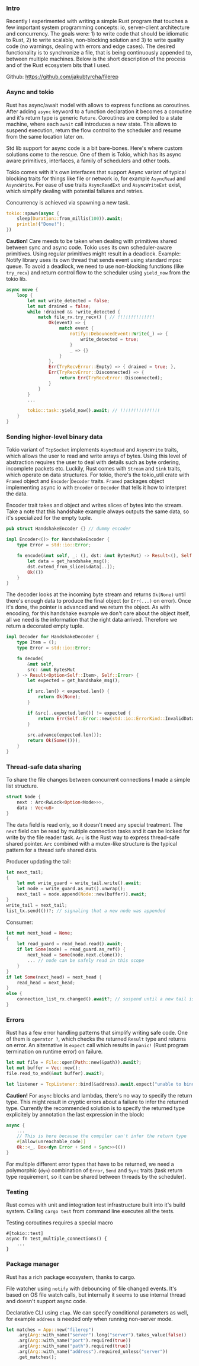 ### Intro

Recently I experimented with writing a simple Rust program that touches a few important system programming concepts: io, server-client architecture and concurrency. The goals were: 1) to write code that should be idiomatic to Rust, 2) to write scalable, non-blocking solution and 3) to write quality code (no warnings, dealing with errors and edge cases).
The desired functionality is to synchronize a file, that is being continuously appended to, between multiple machines. 
Below is the short description of the process and of the Rust ecosystem bits that I used.

Github: https://github.com/jakubtyrcha/filerep

### Async and tokio

Rust has async/await model with allows to express functions as coroutines. After adding `async` keyword to a function declaration it becomes a coroutine and it's return type is generic `Future`. Coroutines are compiled to a state machine, where each `await` call introduces a new state. This allows to suspend execution, return the flow control to the scheduler and resume from the same location later on.

Std lib support for async code is a bit bare-bones. Here's where custom solutions come to the rescue. One of them is Tokio, which has its async aware primitives, interfaces, a family of schedulers and other tools.

Tokio comes with it's own interfaces that support Async variant of typical blocking traits for things like file or network io, for example `AsyncRead` and `AsyncWrite`. For ease of use traits `AsyncReadExt` and `AsyncWriteExt` exist, which simplify dealing with potential failures and retries.

Concurrency is achieved via spawning a new task. 
```rust
tokio::spawn(async {
    sleep(Duration::from_millis(100)).await;
    println!("Done!");  
})
```

**Caution!** Care meeds to be taken when dealing with primitives shared between sync and async code. Tokio uses its own scheduler-aware primitives. Using regular primitives might result in a deadlock.
Example: Notify library uses its own thread that sends event using standard mpsc queue. To avoid a deadlock, we need to use non-blocking functions (like `try_recv`) and return control flow to the scheduler using `yield_now` from the tokio lib.
```rust
async move {
    loop {
        let mut write_detected = false;
        let mut drained = false;
        while !drained && !write_detected {
            match file_rx.try_recv() { // !!!!!!!!!!!!!!
                Ok(event) => {
                    match event {
                        notify::DebouncedEvent::Write(_) => {
                            write_detected = true;
                        }
                        _ => {}
                    }
                },
                Err(TryRecvError::Empty) => { drained = true; },
                Err(TryRecvError::Disconnected) => {
                    return Err(TryRecvError::Disconnected);
                }
            }
        }
        ...

        tokio::task::yield_now().await; // !!!!!!!!!!!!!!!
    }
}
```

### Sending higher-level binary data

Tokio variant of `TcpSocket` implements `AsyncRead` and `AsyncWrite` traits, which allows the user to read and write arrays of bytes. Using this level of abstraction requires the user to deal with details such as byte ordering, incomplete packets etc. Luckily, Rust comes with `Stream` and `Sink` traits, which operate on data structures. For tokio, there's the tokio_util crate with `Framed` object and `Encoder`|`Decoder` traits. `Framed` packages object implementing async io with `Encoder` or `Decoder` that tells it how to interpret the data.

Encoder trait takes and object and writes slices of bytes into the stream. Take a note that this handshake example always outputs the same data, so it's specialized for the empty tuple.
```rust
pub struct HandshakeEncoder {} // dummy encoder

impl Encoder<()> for HandshakeEncoder {
    type Error = std::io::Error;

    fn encode(&mut self, _: (), dst: &mut BytesMut) -> Result<(), Self::Error> {
        let data = get_handshake_msg();
        dst.extend_from_slice(&data[..]);
        Ok(())
    }
}
```

The decoder looks at the incoming byte stream and returns `Ok(None)` until there's enough data to produce the final object (or `Err(...)` on error). Once it's done, the pointer is advanced and we return the object. As with encoding, for this handshake example we don't care about the object itself, all we need is the information that the right data arrived. Therefore we return a decorated empty tuple.
```rust
impl Decoder for HandshakeDecoder {
    type Item = ();
    type Error = std::io::Error;

    fn decode(
        &mut self,
        src: &mut BytesMut
    ) -> Result<Option<Self::Item>, Self::Error> {
        let expected = get_handshake_msg();

        if src.len() < expected.len() {
            return Ok(None);
        }

        if &src[..expected.len()] != expected {
            return Err(Self::Error::new(std::io::ErrorKind::InvalidData, "handshake failed"));
        }
        
        src.advance(expected.len());
        return Ok(Some(()));
    }
}
```

### Thread-safe data sharing

To share the file changes between concurrent connections I made a simple list structure. 
```rust
struct Node {
    next : Arc<RwLock<Option<Node>>>,
    data : Vec<u8>
}
```
The `data` field is read only, so it doesn't need any special treatment. The `next` field can be read by multiple connection tasks and it can be locked for write by the file reader task. `Arc` is the Rust way to express thread-safe shared pointer. `Arc` combined with a mutex-like structure is the typical pattern for a thread safe shared data.

Producer updating the tail:
```rust
let next_tail;
{
    let mut write_guard = write_tail.write().await;
    let node = write_guard.as_mut().unwrap();
    next_tail = node.append(Node::new(buffer)).await;
}
write_tail = next_tail;
list_tx.send(())?; // signaling that a new node was appended
```

Consumer:
```rust
let mut next_head = None;
{
    let read_guard = read_head.read().await;
    if let Some(node) = read_guard.as_ref() {
        next_head = Some(node.next.clone());
        ... // node can be safely read in this scope
    }
}
if let Some(next_head) = next_head {
    read_head = next_head;
}
else {
    connection_list_rx.changed().await?; // suspend until a new tail is appended
}
```

### Errors

Rust has a few error handling patterns that simplify writing safe code. One of them is `operator ?`, which checks the returned `Result` type and returns on error. An alternative is `expect` call which results in `panic!` (Rust program termination on runtime error) on failure.

```rust
let mut file = File::open(Path::new(&path)).await?;
let mut buffer = Vec::new();
file.read_to_end(&mut buffer).await?;
```

```rust
let listener = TcpListener::bind(&address).await.expect("unable to bind TCP listener"); 
```

**Caution!** For `async` blocks and lambdas, there's no way to specify the return type. This might result in cryptic errors about a failure to infer the returned type. Currently the recommended solution is to specify the returned type explicitely by annotation the last expression in the block:
```rust
async {
    ...
    // This is here because the compiler can't infer the return type
    #[allow(unreachable_code)]
    Ok::<_, Box<dyn Error + Send + Sync>>(())
}
```
For multiple different error types that have to be returned, we need a polymorphic (`dyn`) combination of `Error`, `Send` and `Sync` traits (task return type requirement, so it can be shared between threads by the scheduler).


### Testing

Rust comes with unit and integration test infrastructure built into it's build system. Calling `cargo test` from command line executes all the tests.

Testing coroutines requires a special macro
```
#[tokio::test]
async fn test_multiple_connections() {
    ...
}
```



### Package manager

Rust has a rich package ecosystem, thanks to cargo.

File watcher using `notify` with debouncing of file changed events. It's based on OS file watch calls, but internally it seems to use internal thread and doesn't support async code.

Declarative CLI using `clap`. We can specify conditional parameters as well, for example `address` is needed only when running non-server mode.

```rust
let matches = App::new("filerep")
    .arg(Arg::with_name("server").long("server").takes_value(false))
    .arg(Arg::with_name("port").required(true))
    .arg(Arg::with_name("path").required(true))
    .arg(Arg::with_name("address").required_unless("server"))
    .get_matches();
```